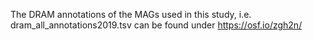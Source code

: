 The DRAM annotations of the MAGs used in this study, i.e. 
dram_all_annotations2019.tsv
can be found under https://osf.io/zgh2n/
